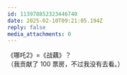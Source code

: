 ```yaml
---
id: 113978852323446740
date: 2025-02-10T09:21:05.194Z
reply: false
media_attachments: 0
---
```


《哪吒2》=《战藕》？   
（我贡献了 100 票房，不过我没有去看。）

